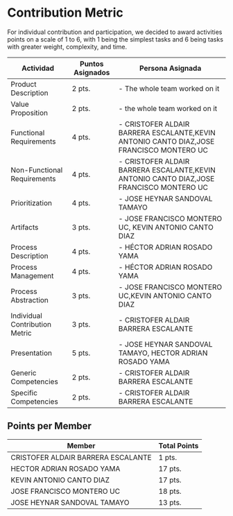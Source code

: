 # Contribution Metric
For individual contribution and participation, we decided to award activities points on a scale of 1 to 6, with 1 being the simplest tasks and 6 being tasks with greater weight, complexity, and time.  

|Actividad|Puntos Asignados|Persona Asignada|
|--|--|--|
|Product Description|2 pts.|- The whole team worked on it||
|Value Proposition|2 pts.|- the whole team worked on it|
|Functional Requirements|4 pts.|- CRISTOFER ALDAIR BARRERA ESCALANTE,KEVIN ANTONIO CANTO DIAZ,JOSE FRANCISCO MONTERO UC |
|Non-Functional Requirements|4 pts.|- CRISTOFER ALDAIR BARRERA ESCALANTE,KEVIN ANTONIO CANTO DIAZ,JOSE FRANCISCO MONTERO UC|
|Prioritization|4 pts.|- JOSE HEYNAR SANDOVAL TAMAYO|
|Artifacts|3 pts.|- JOSE FRANCISCO MONTERO UC, KEVIN ANTONIO CANTO DIAZ |
|Process Description|4 pts.|- HÉCTOR ADRIAN ROSADO YAMA|
|Process Management|4 pts.|- HÉCTOR ADRIAN ROSADO YAMA|
|Process Abstraction|3 pts.|- JOSE FRANCISCO MONTERO UC,KEVIN ANTONIO CANTO DIAZ|
|Individual Contribution Metric|3 pts.|- CRISTOFER ALDAIR BARRERA ESCALANTE|
|Presentation|5 pts.|- JOSE HEYNAR SANDOVAL TAMAYO, HECTOR ADRIAN ROSADO YAMA |
|Generic Competencies|2 pts.|- CRISTOFER ALDAIR BARRERA ESCALANTE|
|Specific Competencies|2 pts.|- CRISTOFER ALDAIR BARRERA ESCALANTE|



## Points per Member
|Member|Total Points|
|---|---
|CRISTOFER ALDAIR BARRERA ESCALANTE|1 pts.
|HECTOR ADRIAN ROSADO YAMA|17 pts.
|KEVIN ANTONIO CANTO DIAZ|17 pts.
|JOSE FRANCISCO MONTERO UC|18 pts.
|JOSE HEYNAR SANDOVAL TAMAYO|13 pts.

